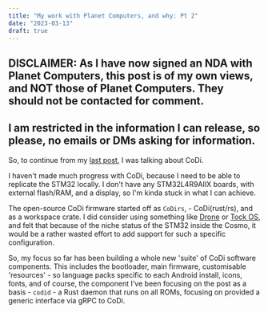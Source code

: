 ```yaml
---
title: "My work with Planet Computers, and why: Pt 2"
date: "2023-03-13"
draft: true
---
```


## DISCLAIMER: As I have now signed an NDA with Planet Computers, this post is of my own views, and NOT those of Planet Computers. They should not be contacted for comment.
## I am restricted in the information I can release, so please, no emails or DMs asking for information.

So, to continue from my [last post][last_post], I was talking about CoDi.

I haven't made much progress with CoDi, because I need to be able to replicate
the STM32 locally. I don't have any STM32L4R9AIIX boards, with external
flash/RAM, and a display, so I'm kinda stuck in what I can achieve.

The open-source CoDi firmware started off as `CoDirs`, - CoDi(rust/rs), and as a
workspace crate. I did consider using something like [Drone][drone] or [Tock
OS][tock], and felt that because of the niche status of the STM32 inside the
Cosmo, it would be a rather wasted effort to add support for such a specific
configuration.

So, my focus so far has been building a whole new 'suite' of CoDi software
components. This includes the bootloader, main firmware, customisable
'resources' - so language packs specific to each Android install, icons, fonts,
and of course, the component I've been focusing on the post as a basis -
`codid` - a Rust daemon that runs on all ROMs, focusing on provided a generic
interface via gRPC to CoDi.

[last_post]: https://blog.shymega.org.uk/posts/my-work-with-planet-computers-and-why-pt-1/
[drone]: https://www.drone-os.com/
[tock]: https://www.tockos.org/
